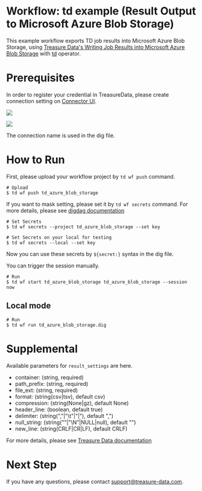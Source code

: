 # Workflow: td example (Result Output to Microsoft Azure Blob Storage)

This example workflow exports TD job results into Microsoft Azure Blob Storage, using [Treasure Data's Writing Job Results into Microsoft Azure Blob Storage](https://docs.treasuredata.com/articles/result-into-microsoft-azure-blob-storage) with [td](https://docs.digdag.io/operators/td.html) operator.

# Prerequisites

In order to register your credential in TreasureData, please create connection setting on [Connector UI](https://console.treasuredata.com/app/connections).

![](https://t.gyazo.com/teams/treasure-data/168a1b20e49fe96d478c96d2f8731711.png)

![](https://t.gyazo.com/teams/treasure-data/fb37cccfb2b2127e1e8e2d6c74720d08.png)

The connection name is used in the dig file.

# How to Run

First, please upload your workflow project by `td wf push` command.

    # Upload
    $ td wf push td_azure_blob_storage

If you want to mask setting, please set it by `td wf secrets` command. For more details, please see [digdag documentation](https://docs.digdag.io/command_reference.html#secrets)

    # Set Secrets
    $ td wf secrets --project td_azure_blob_storage --set key

    # Set Secrets on your local for testing
    $ td wf secrets --local --set key

Now you can use these secrets by `${secret:}` syntax in the dig file.

You can trigger the session manually.

    # Run
    $ td wf start td_azure_blob_storage td_azure_blob_storage --session now

## Local mode

    # Run
    $ td wf run td_azure_blob_storage.dig

# Supplemental

Available parameters for `result_settings` are here.

- container: (string, required)
- path_prefix: (string, required)
- file_ext: (string, required)
- format: (string(csv|tsv), default csv)
- compression: (string(None|gz), default None)
- header_line: (boolean, default true)
- delimiter: (string(","|"\t"|"|"), default ",")
- null_string: (string(""|"\N"|NULL|null), default "")
- new_line: (string(CRLF|CR|LF), default CRLF)

For more details, please see [Treasure Data documentation](https://docs.treasuredata.com/articles/result-into-microsoft-azure-blob-storage)

# Next Step

If you have any questions, please contact support@treasure-data.com.
